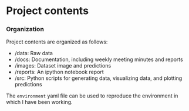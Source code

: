 # Project contents

### Organization
Project contents are organized as follows:
- /data: Raw data
- /docs: Documentation, including weekly meeting minutes and reports
- /images: Dataset image and predictions
- /reports: An ipython notebook report
- /src: Python scripts for generating data, visualizing data, and plotting predictions

The `environment` yaml file can be used to reproduce the environment in which I have been working.    